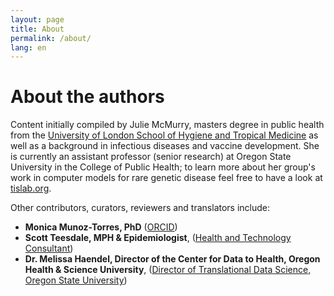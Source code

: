 ```yaml
---
layout: page
title: About
permalink: /about/
lang: en
---
```


# About the authors

Content initially compiled by Julie McMurry, masters degree in public health from the [University of London School of Hygiene and Tropical Medicine](http://lshtm.ac.uk/) as well as a background in infectious diseases and vaccine development. She is currently an assistant professor (senior research) at Oregon State University in the College of Public Health; to learn more about her group's work in computer models for rare genetic disease feel free to have a look at [tislab.org](http://tislab.org/).

Other contributors, curators, reviewers and translators include:

- **Monica Munoz-Torres, PhD** ([ORCID](https://orcid.org/0000-0001-8430-6039))
- **Scott Teesdale, MPH & Epidemiologist**, ([Health and Technology Consultant](https://www.linkedin.com/in/scottteesdale/))
- **Dr. Melissa Haendel, Director of the Center for Data to Health, Oregon Health & Science University**, ([Director of Translational Data Science, Oregon State University](https://tislab.org/))